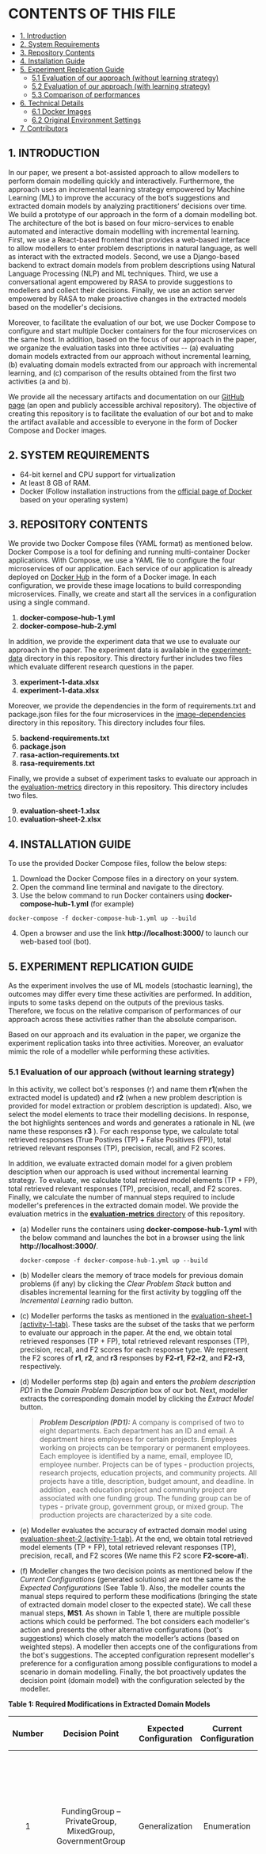 # CONTENTS OF THIS FILE

* [1. Introduction](#introduction)
* [2. System Requirements](#system-requirements)
* [3. Repository Contents](#repo)
* [4. Installation Guide](#installation)
* [5. Experiment Replication Guide](#experiment)
  * [5.1 Evaluation of our approach (without learning strategy)](#activity1)
  * [5.2 Evaluation of our approach (with learning strategy)](#activity2)
  * [5.3 Comparison of performances](#activity3)
* [6. Technical Details](#technical-details)
  * [6.1 Docker Images](#docker-images)
  * [6.2 Original Environment Settings](#environment)
* [7. Contributors](#contributors)


## 1. <a name="introduction"></a>INTRODUCTION

In our paper, we present a bot-assisted approach to allow modellers to perform domain modelling quickly and interactively. Furthermore, the approach uses an incremental learning strategy empowered by Machine Learning (ML) to improve the accuracy of the bot’s suggestions and extracted domain models by analyzing practitioners’ decisions over time. We build a prototype of our approach in the form of a domain modelling bot. The architecture of the bot is based on four micro-services to enable automated and interactive domain modelling with incremental learning. First, we use a React-based frontend that provides a web-based interface to allow modellers to enter problem descriptions in natural language, as well as interact with the extracted models. Second, we use a Django-based backend to extract domain models from problem descriptions using Natural Language Processing (NLP) and ML techniques. Third, we use a conversational agent empowered by RASA to provide suggestions to modellers and collect their decisions. Finally, we use an action server empowered by RASA to make proactive changes in the extracted models based on the modeller's decisions. 

Moreover, to facilitate the evaluation of our bot, we use Docker Compose to configure and start multiple Docker containers for the four microservices on the same host. In addition, based on the focus of our approach in the paper, we organize the evaluation tasks into three activities -- (a) evaluating domain models extracted from our approach without incremental learning, (b) evaluating domain models extracted from our approach with incremental learning, and (c) comparison of the results obtained from the first two activities (a and b). 

We provide all the necessary artifacts and documentation on our [GitHub page](https://github.com/Rijul5/bot-artifact-evaluation-22) (an open and publicly accessible archival repository). The objective of creating this repository is to facilitate the evaluation of our bot and to make the artifact available and accessible to everyone in the form of Docker Compose and Docker images.


## 2. <a name="system-requirements"></a>SYSTEM REQUIREMENTS

* 64-bit kernel and CPU support for virtualization
* At least 8 GB of RAM.
* Docker (Follow installation instructions from the [official page of Docker](https://docs.docker.com/engine/install/) based on your operating system)


## 3. <a name="repo"></a>REPOSITORY CONTENTS

We provide two Docker Compose files (YAML format) as mentioned below. Docker Compose is a tool for defining and running multi-container Docker applications. With Compose, we use a YAML file to configure the four microservices of our application. Each service of our application is already deployed on [Docker Hub](https://hub.docker.com/) in the form of a Docker image. In each configuration, we provide these image locations to build corresponding microservices. Finally, we create and start all the services in a configuration using a single command.  

1. __docker-compose-hub-1.yml__
2. __docker-compose-hub-2.yml__

In addition, we provide the experiment data that we use to evaluate our approach in the paper. The experiment data is available in the [experiment-data]() directory in this repository. This directory further includes two files which evaluate different research questions in the paper.

3. __experiment-1-data.xlsx__
4. __experiment-1-data.xlsx__

Moreover, we provide the dependencies in the form of requirements.txt and package.json files for the four microservices in the [image-dependencies](https://github.com/Rijul5/bot-artifact-evaluation-22/blob/main/image-dependencies/) directory in this repository. This directory includes four files.

5. __backend-requirements.txt__
6. __package.json__
7. __rasa-action-requirements.txt__
8. __rasa-requirements.txt__

Finally, we provide a subset of experiment tasks to evaluate our approach in the [evaluation-metrics](https://github.com/Rijul5/bot-artifact-evaluation-22/blob/main/evaluation-metrics/) directory in this repository. This directory includes two files.

9. __evaluation-sheet-1.xlsx__
10. __evaluation-sheet-2.xlsx__

## 4. <a name="installation"></a>INSTALLATION GUIDE

To use the provided Docker Compose files, follow the below steps:
1. Download the Docker Compose files in a directory on your system.
2. Open the command line terminal and navigate to the directory.
3. Use the below command to run Docker containers using __docker-compose-hub-1.yml__ (for example)

```console
docker-compose -f docker-compose-hub-1.yml up --build
```
4. Open a browser and use the link __http://localhost:3000/__ to launch our web-based tool (bot).



## 5. <a name="experiment"></a>EXPERIMENT REPLICATION GUIDE

 As the experiment involves the use of ML models (stochastic learning), the outcomes may differ every time these activities are performed. In addition, inputs to some tasks depend on the outputs of the previous tasks. Therefore, we focus on the relative comparison of performances of our approach across these activities rather than the absolute comparison. 
 
 Based on our approach and its evaluation in the paper, we organize the experiment replication tasks into three activities. Moreover, an evaluator mimic the role of a modeller while performing these activities. 

### __5.1 <a name="activity1"></a>Evaluation of our approach (without learning strategy)__
In this activity, we collect bot's responses (r) and name them __r1__(when the extracted model is updated) and __r2__ (when a new problem description is provided for model extraction or problem description is updated). Also, we select the model elements to trace their modelling decisions. In response, the bot highlights sentences and words and generates a rationale in NL (we name these responses __r3__ ). For each response type, we calculate total retrieved responses (True Postives (TP) + False Positives (FP)), total retrieved relevant responses (TP), precision, recall, and F2 scores.

In addition, we evaluate extracted domain model for a given problem desciption when our approach is used without incremental learning strategy. To evaluate, we calculate total retrieved model elements (TP + FP), total retrieved relevant responses (TP), precision, recall, and F2 scores. Finally, we calculate the number of mannual steps required to include modeller's preferences in the extracted domain model. We provide the evaluation metrics in the [__evaluation-metrics__ directory](https://github.com/Rijul5/bot-artifact-evaluation-22/blob/main/evaluation-metrics/) of this repository.


  * (a) Modeller runs the containers using __docker-compose-hub-1.yml__ with the below command and launches the bot in a browser using the link __http://localhost:3000/__.

    ```console
    docker-compose -f docker-compose-hub-1.yml up --build
    ```
    
  * (b) Modeller clears the memory of trace models for previous domain problems (if any) by clicking the _Clear Problem Stack_ button and disables incremental learning for the first activity by toggling off the _Incremental Learning_ radio button.


  * (c) Modeller performs the tasks as mentioned in the [evaluation-sheet-1 (activity-1-tab)](https://github.com/Rijul5/bot-artifact-evaluation-22/blob/main/evaluation-metrics/evaluation-sheet-1). These tasks are the subset of the tasks that we perform to evaluate our approach in the paper. At the end, we obtain total retrieved responses (TP + FP), total retrieved relevant responses (TP), precision, recall, and F2 scores for each response type. We represent the F2 scores of __r1__, __r2__, and __r3__ responses by __F2-r1__, __F2-r2__, and __F2-r3__, respectively.
    
  * (d) Modeller performs step (b) again and enters the _problem description PD1_ in the _Domain Problem Description_ box of our bot. Next, modeller extracts the corresponding domain model by clicking the _Extract Model_ button.


    > **_Problem Description (PD1):_**  A company is comprised of two to eight departments. Each department has an ID and email. A department hires employees for certain projects. Employees working on projects can be temporary or permanent employees. Each employee is identified by a name, email, employee ID, employee number. Projects can be of types - production projects, research projects, education projects, and community projects. All projects have a title, description, budget amount, and deadline. In addition , each education project and community project are associated with one funding group. The funding group can be of types - private group, government group, or mixed group. The production projects are characterized by a site code.

  *  (e) Modeller evaluates the accuracy of extracted domain model using [evaluation-sheet-2 (activity-1-tab)](https://github.com/Rijul5/bot-artifact-evaluation-22/blob/main/evaluation-metrics/evaluation-sheet-2). At the end, we obtain total retrieved model elements (TP + FP), total retrieved relevant responses (TP), precision, recall, and F2 scores (We name this F2 score __F2-score-a1__).

  * (f) Modeller changes the two decision points as mentioned below if the _Current Configurations_ (generated solutions) are not the same as the _Expected Configurations_ (See Table 1). Also, the modeller counts the manual steps required to perform these modifications (bringing the state of extracted domain model closer to the expected state). We call these manual steps, __MS1__. As shown in Table 1, there are multiple possible actions which could be performed. The bot considers each modeller's action and presents the other alternative configurations (bot's suggestions) which closely match the modeller’s actions (based on weighted steps). A modeller then accepts one of the configurations from the bot's suggestions. The accepted configuration represent modeller's preference for a configuration among possible configurations to model a scenario in domain modelling. Finally, the bot proactively updates the decision point (domain model) with the configuration selected by the modeller. 

  
  **Table 1: Required Modifications in Extracted Domain Models**


| Number 	|                      Decision Point                      	| Expected Configuration 	| Current Configuration 	|                                                                                                        Possible Actions (in Extracted Domain Model)                                                                                                        	|
|:------:	|:--------------------------------------------------------:	|:----------------------:	|:---------------------:	|:----------------------------------------------------------------------------------------------------------------------------------------------------------------------------------------------------------------------------------------------------------:	|
|    1   	| FundingGroup – PrivateGroup, MixedGroup, GovernmentGroup 	|     Generalization     	|      Enumeration      	| (a) Bring PrivateGroup, MixedGroup, or GovernmentGroup outside of the Enumeration Class "FundingGroupType", (b) Delete Enumeration Class "FundingGroupType" or the attribute "type: FundingGroupType", or (c) create a new class such as "GovernmentGroup" 	|
|    2   	| Employee – TemporaryEmployee, PermanentEmployee          	|       Player-Role      	|      Enumeration      	| (a) Bring TemporaryEmployee or PermanentEmployee outside of the Enumeration Class "EmployeeType", (b) Delete Enumeration Class "EmployeeType" or the attribute "type: EmployeeType", or (c) create a new class such as "TemporaryEmployee"                 	|
|    3   	| Employee – TemporaryEmployee, PermanentEmployee          	|       Player-Role      	|      Sub-Classes      	| (a) Delete the superclass "Employee"                                                                                                                                                                                                                       	|
  * (g) Modeller clicks _Save for Training_ button so that the bot can collect the bot-modeller interactions data and re-train the incremental ML learning model online. 
    
   > **_Note:_**  If the modeller now again extracts the domain model for _problem description PD1_ after refreshing the page in the browser and clearing the memory of trace models for previous domain problems (if any) by clicking the _Clear Problem Stack_ button, then the extracted domain model should already have some or all the configurations same as _Expected Configuration_. This is due to the incremental learning performed by the bot online. 

### __5.2 <a name="activity2"></a>Evaluation of our approach (with learning strategy)__

The second activity evaluates the accuracy of extracted domain model for a given problem desciption and calculates the number of mannual steps required to include modeller's preferences when our approach is used with incremental learning strategy.

As it is time-consuming and labor-intensive to re-train and package the new version of models obtained from _Activity 1_, we create __docker-compose-hub-2.yml__ file that builds and starts the containers which are associated with the trained version of models that we obtain from _Activity 1_ in real-time. A modeller performs the below steps for _Activity 2_.

  * (a) Modller runs the containers using __docker-compose-hub-2.yml__ with the below command and launches the bot in a browser using the link __http://localhost:3000/__.  

    ```console
    docker-compose -f docker-compose-hub-2.yml up --build
    ```
    
  * (b) Modeller clears the memory of trace models for previous domain problems (if any) by clicking the _Clear Problem Stack_ button and enables incremental learning for this activity by toggling on the _Incremental Learning_ radio button.

  * (c) Modeller again provides the problem description (PD1) in the _Domain Problem Description_ box of our bot and extracts the corresponding domain model by clicking the _Extract Model_ button.

  * (d) Modeller evaluates the accuracy of extracted domain model using [evaluation-sheet-2 (activity-2-tab)](https://github.com/Rijul5/bot-artifact-evaluation-22/blob/main/evaluation-metrics/evaluation-sheet-2). At the end, we obtain total retrieved model elements (TP + FP), total retrieved relevant responses (TP), precision, recall, and F2 scores (We name this F2 score __F2-score-a2__). 

  * (e) As shown in Table 1, the modeller changes the two decision points if the _Current Configurations_ (generated solutions) are not the same as the _Expected Configurations_. Also, the modeller counts the manual steps required to perform these modifications (bringing the state of extracted domain model closer to the expected state). We call these manual steps, __MS2__. As shown in Table 1, there are multiple possible actions which could be performed. The bot considers each modeller's action and presents the other alternative configurations (bot's suggestions) which closely match the modeller’s actions (based on weighted steps). A modeller then accepts one of the configurations from the bot's suggestions. The accepted configuration represents modeller's preference for a configuration among possible configurations to model a scenario in domain modelling. Finally, the bot proactively updates the whole decision point (domain model) with the configuration selected by the modeller. 


### __5.3 <a name="activity3"></a>Comparison of performances__
Finally, the third activity analyzes the results of first and second activities. With this analysis, we gain insights into three aspects -- (a) effectiveness of bot's repsonses during evolution in domain modelling, (b) effectiveness of learning strategy, and (c) improvement in the accuracy of extracted domain models with our approach and learning strategy. 

* (a) We analyze the F2 scores of responses from the first activity. _The expected outcome : __F2-r1__, __F2-r2__, and __F2-r3__ (in percentage) > 85%._

* (b) We compare the accuracy of extracted domain models obtained from first and second activities. As we use different weights of underlying models (version in _Activity 1_ and version in _Activity 2_), there should be some differences (possibly improvement) in their F2 scores. _The expected outcome: __F2-score-a1__ <= __F2-score-a2__._

* (c) We compare __MS1__ and __MS2__ from first and second activities. The first activity uses our approach without learning strategy. In contrast, the second activity uses our approach with learning strategy. This learning strategy enables the bot to learn modeller's preferences and present configurations based on modeller's preferences.  _The expected outcome: __MS1__ > __MS2__._


## 6. <a name="technical-details"></a>TECHNICAL DETAILS
The architecture of the bot is based on four micro-services to enable automated and interactive domain modelling with incremental learning. We build a separate Docker image for each service. We host these Docker images on Docker hub and maintain their versions. If we release a new version then we can simple update the Docker Compose file in this repository. Moreover, the bugs and new features related to the docker images can be maintained in this repository. In this section, we provide more technical details about these Docker images. Also, we provide system/environment settings where our approach was successfully evaluated.

### __6.1 <a name="docker-images"></a>Docker Images__
We now provide details about the libraries/frameworks used and their respective versions for each Docker image.

| Microservice       | Image Name | Image Location| Base Image | Underlying Libraries/Frameworks (with version details) | 
| ------------       | ----------- |----------- |----------- |----------- |
| Frontend           | frontend-test | [rijulsaini/frontend-test](https://hub.docker.com/repository/docker/rijulsaini/frontend-test) | node:14.17.5-alpine | [package.json](https://github.com/Rijul5/bot-artifact-evaluation-22/blob/main/image-dependencies/package.json)|
| Backend            | backend-test  | [rijulsaini/backend-test](https://hub.docker.com/repository/docker/rijulsaini/backend-test) | python:3.8-slim-buster | [backend-requirements.txt](https://github.com/Rijul5/bot-artifact-evaluation-22/blob/main/image-dependencies/backend-requirements.txt) |
| RASA               | rasa-test     | [rijulsaini/rasa-test](https://hub.docker.com/repository/docker/rijulsaini/rasa-test) | rasa/rasa:3.1.0 | [rasa-requirements.txt](https://github.com/Rijul5/bot-artifact-evaluation-22/blob/main/image-dependencies/rasa-requirements.txt)  | 
| RASA Action Server | rasa-action-test | [rijulsaini/rasa-action-test](https://hub.docker.com/repository/docker/rijulsaini/rasa-action-test) | rasa/rasa-sdk:3.1.1 | [rasa-action-requirements.txt](https://github.com/Rijul5/bot-artifact-evaluation-22/blob/main/image-dependencies/rasa-action-requirements.txt) |

### __6.2 <a name="environment"></a>Original Environment Settings__

| Category    | Specification |
| ----------- | ----------- |
| Machine      | ThinkPad T470 laptop       |
| Operating System   | Ubuntu (20.04.2 LTS)  |
| RAM      | 20Gb       |
| Processor   | Intel i7 processor 2.70GHz   |


## 7. <a name="contributors"></a>CONTRIBUTORS
-----------

 * __[Rijul Saini](http://www.ece.mcgill.ca/~rsaini6/)__ _rijul.saini@mail.mcgill.ca_
 * __[Professor Gunter Mussbacher](http://www.ece.mcgill.ca/~gmussb1/)__ - _gunter.mussbacher@mcgill.ca_
 * __[Professor Jin L.C. Guo](https://www.cs.mcgill.ca/~jguo/)__ - _jin.guo@mcgill.ca_
 * __[Professor Joerg Kienzle](https://www.cs.mcgill.ca/~joerg/Home/Jorgs_Home.html)__ - _joerg.kienzle@mcgill.ca_

